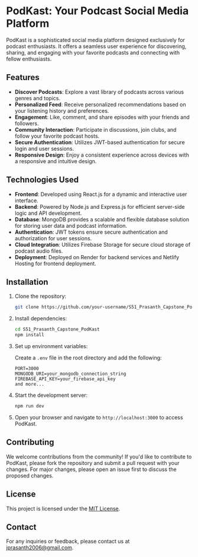 # PodKast: Your Podcast Social Media Platform

PodKast is a sophisticated social media platform designed exclusively for podcast enthusiasts. It offers a seamless user experience for discovering, sharing, and engaging with your favorite podcasts and connecting with fellow enthusiasts.

## Features

- **Discover Podcasts**: Explore a vast library of podcasts across various genres and topics.
- **Personalized Feed**: Receive personalized recommendations based on your listening history and preferences.
- **Engagement**: Like, comment, and share episodes with your friends and followers.
- **Community Interaction**: Participate in discussions, join clubs, and follow your favorite podcast hosts.
- **Secure Authentication**: Utilizes JWT-based authentication for secure login and user sessions.
- **Responsive Design**: Enjoy a consistent experience across devices with a responsive and intuitive design.

## Technologies Used

- **Frontend**: Developed using React.js for a dynamic and interactive user interface.
- **Backend**: Powered by Node.js and Express.js for efficient server-side logic and API development.
- **Database**: MongoDB provides a scalable and flexible database solution for storing user data and podcast information.
- **Authentication**: JWT tokens ensure secure authentication and authorization for user sessions.
- **Cloud Integration**: Utilizes Firebase Storage for secure cloud storage of podcast audio files.
- **Deployment**: Deployed on Render for backend services and Netlify Hosting for frontend deployment.

## Installation

1. Clone the repository:

    ```bash
    git clone https://github.com/your-username/S51_Prasanth_Capstone_PodKast.git
    ```

2. Install dependencies:

    ```bash
    cd S51_Prasanth_Capstone_PodKast
    npm install
    ```

3. Set up environment variables:

    Create a `.env` file in the root directory and add the following:

    ```plaintext
    PORT=3000
    MONGODB_URI=your_mongodb_connection_string
    FIREBASE_API_KEY=your_firebase_api_key
    and more...
    ```

4. Start the development server:

    ```bash
    npm run dev
    ```

5. Open your browser and navigate to `http://localhost:3000` to access PodKast.

## Contributing

We welcome contributions from the community! If you'd like to contribute to PodKast, please fork the repository and submit a pull request with your changes. For major changes, please open an issue first to discuss the proposed changes.

## License

This project is licensed under the [MIT License](LICENSE).

## Contact

For any inquiries or feedback, please contact us at [jprasanth2006@gmail.com](mailto:contact@podkast.com).
